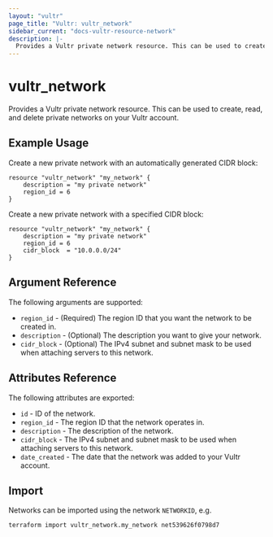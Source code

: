 ```yaml
---
layout: "vultr"
page_title: "Vultr: vultr_network"
sidebar_current: "docs-vultr-resource-network"
description: |-
  Provides a Vultr private network resource. This can be used to create, read, and delete private networks on your Vultr account.
---
```


# vultr_network

Provides a Vultr private network resource. This can be used to create, read, and delete private networks on your Vultr account.

## Example Usage

Create a new private network with an automatically generated CIDR block:
```hcl
resource "vultr_network" "my_network" {
	description = "my private network"
	region_id = 6
}
```

Create a new private network with a specified CIDR block:
```hcl
resource "vultr_network" "my_network" {
	description = "my private network"
	region_id = 6
	cidr_block  = "10.0.0.0/24"
}
```

## Argument Reference

The following arguments are supported:

* `region_id` - (Required) The region ID that you want the network to be created in.
* `description` - (Optional) The description you want to give your network.
* `cidr_block` - (Optional) The IPv4 subnet and subnet mask to be used when attaching servers to this network.

## Attributes Reference

The following attributes are exported:

* `id` - ID of the network.
* `region_id` - The region ID that the network operates in.
* `description` - The description of the network.
* `cidr_block` - The IPv4 subnet and subnet mask to be used when attaching servers to this network.
* `date_created` - The date that the network was added to your Vultr account.

## Import

Networks can be imported using the network `NETWORKID`, e.g.

```
terraform import vultr_network.my_network net539626f0798d7
```